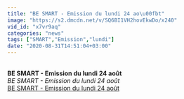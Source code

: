 ```yaml
---
title: "BE SMART - Emission du lundi 24 ao\u00fbt"
image: "https://s2.dmcdn.net/v/SQ6BI1VH2hovEkwDo/x240"
vid_id: "x7vr9aq"
categories: "news"
tags: ["SMART","Emission","lundi"]
date: "2020-08-31T14:51:04+03:00"
---
```

<br><b>BE SMART - Emission du lundi 24 août</b><br> <i>BE SMART - Emission du lundi 24 août</i><br> <u>BE SMART - Emission du lundi 24 août</u>
